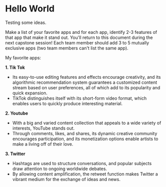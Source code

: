 # **Hello World**
Testing some ideas.

Make a list of your favorite apps and for each app, identify 2-3 features of that app that make it stand out. You'll return to this document during the next capstone session! Each team member should add 3 to 5 mutually exclusive apps (two team members can't list the same app).

My favorite apps: 

**1. Tik Tok**
* Its easy-to-use editing features and effects encourage creativity, and its algorithmic recommendation system guarantees a customized content stream based on user preferences, all of which add to its popularity and quick expansion.
* TikTok distinguishes itself with its short-form video format, which enables users to quickly produce interesting material.
    
**2. Youtube**
* With a big and varied content collection that appeals to a wide variety of interests, YouTube stands out.
* Through comments, likes, and shares, its dynamic creative community encourages participation, and its monetization options enable artists to make a living off of their love.

**3. Twitter**
* Hashtags are used to structure conversations, and popular subjects draw attention to ongoing worldwide debates.
* By allowing content amplification, the retweet function makes Twitter a vibrant medium for the exchange of ideas and news.

